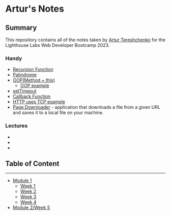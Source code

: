 # Artur's Notes

## Summary

This repository contains all of the notes taken by [Artur Tereshchenko](https://github.com/mr-Arturio) for the Lighthouse Labs Web Developer Bootcamp 2023.

### Handy
* [Recursion Function](/useful/recursionFunction.md)
* [Palindrome](/useful/palindrome.md)
* [OOP(Method + this)](/useful/toDoList.md)
  * [OOP example](/Module_1/Week_4/classOOP_example.md)
* [setTimeout](/Module_1/Week_4/setTimeoutExample.md)
* [Callback Function](/Module_2/callbackExample.md)
* [HTTP uses TCP example](/Module_2/httpExample.js)
 * [Page Downloader](https://github.com/mr-Arturio/page-fetcher) - application that downloads a file from a given URL and saves it to a local file on your machine.


### Lectures
* 
* 
* 
 


## Table of Content                     
-----     
* [Module 1](/Module_1)
  * [Week 1](/Module_1/Week_1)
  * [Week 2](/Module_1/Week_2)
  * [Week 3](/Module_1/Week_3)
  * [Week 4](/Module_1/Week_4)
* [Module 2/Week 5](/Module_2)
